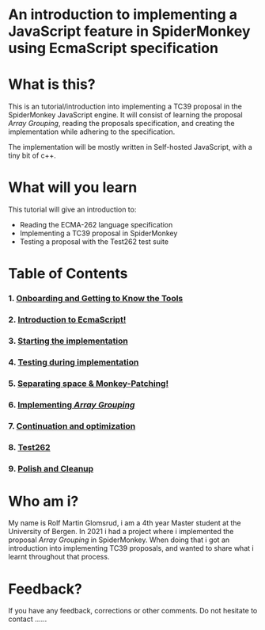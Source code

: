 # An introduction to implementing a JavaScript feature in SpiderMonkey using EcmaScript specification

# What is this?

This is an tutorial/introduction into implementing a TC39 proposal in the SpiderMonkey JavaScript engine. It will consist of learning the proposal _Array Grouping_, reading the proposals specification, and creating the implementation while adhering to the specification. 

The implementation will be mostly written in Self-hosted JavaScript, with a tiny bit of c++.


# What will you learn

This tutorial will give an introduction to:
- Reading the ECMA-262 language specification
- Implementing a TC39 proposal in SpiderMonkey
- Testing a proposal with the Test262 test suite


# Table of Contents

### 1. [Onboarding and Getting to Know the Tools](./Modules/Module%201/Module1.md)
### 2. [Introduction to EcmaScript!](./Modules/Module%202/Module2.md)
### 3. [Starting the implementation](./Modules/Module%203/Module3.md)
### 4. [Testing during implementation](./Modules/Module%204/Module4.md)
### 5. [Separating space & Monkey-Patching!](./Modules/Module%205/Module5.md)
### 6. [Implementing _Array Grouping_](./Modules/Module%206/Module6.md)
### 7. [Continuation and optimization](./Modules/Module%207/Module7.md)
### 8. [Test262](./Modules/Module%208/Module8.md)
### 9. [Polish and Cleanup](./Modules/Module%209/Module9.md)


# Who am i?

My name is Rolf Martin Glomsrud, i am a 4th year Master student at the University of Bergen. In 2021 i had a project where i implemented the proposal _Array Grouping_ in SpiderMonkey. When doing that i got an introduction into implementing TC39 proposals, and wanted to share what i learnt throughout that process. 

# Feedback?

If you have any feedback, corrections or other comments. Do not hesitate to contact ...... 

